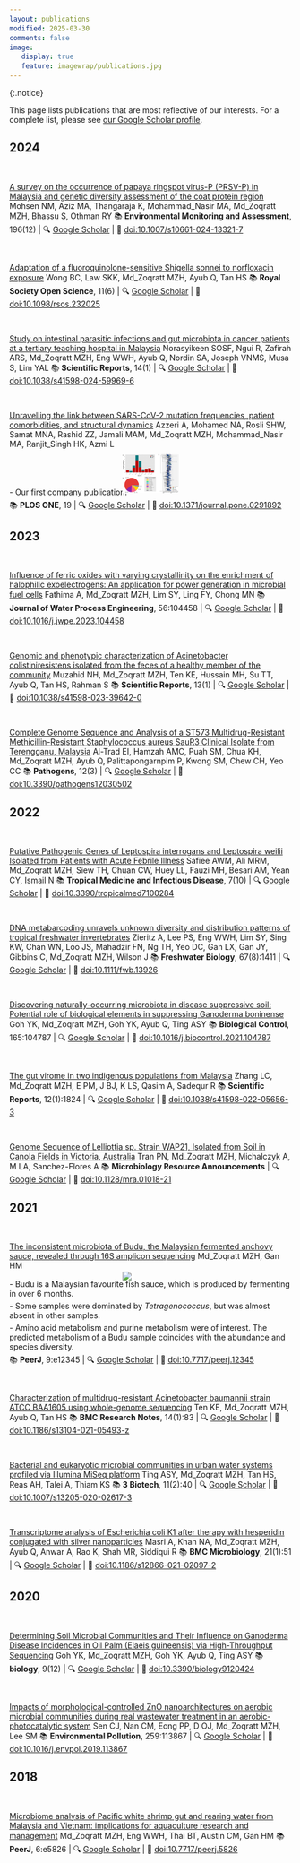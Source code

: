 ```yaml
---
layout: publications
modified: 2025-03-30
comments: false
image:
   display: true
   feature: imagewrap/publications.jpg
---
```


<script type='text/javascript' src='https://d1bxh8uas1mnw7.cloudfront.net/assets/embed.js'></script>

<script async src="https://badge.dimensions.ai/badge.js" charset="utf-8"></script>

{:.notice}

This page lists publications that are most reflective of our interests. For a complete list, please see <a href='/people' target='_blank'>our Google Scholar profile</a>.

## 2024

<a id="10.1007/s10661-024-13321-7">&nbsp;</a>
<div class="pub">
<div class='altmetric-embed' data-badge-type='donut' data-doi="10.1007/s10661-024-13321-7"></div>
<div class="__dimensions_badge_embed__" data-doi="10.1007/s10661-024-13321-7" data-hide-zero-citations="true" data-legend="hover-bottom" data-style="small_circle"></div>
    <span class="pub-title"><a href="https://doi.org/10.1007/s10661-024-13321-7" target="_new">A survey on the occurrence of papaya ringspot virus-P (PRSV-P) in Malaysia and genetic diversity assessment of the coat protein region</a></span>
    <span class="pub-authors">Mohsen NM, Aziz MA, Thangaraja K, <span class="pub-member-author" title='An official member of the lab at the time of publication'>Mohammad_Nasir MA</span>, <span class="pub-member-author" title='An official member of the lab at the time of publication'>Md_Zoqratt MZH</span>, Bhassu S, Othman RY</span>
    <span class="pub-journal"> 📚 <b>Environmental Monitoring and Assessment</b>, 196(12) | 🔍 <a href="http://scholar.google.com/scholar?hl=en&q=A+survey+on+the+occurrence+of+papaya+ringspot+virus-P+(PRSV-P)+in+Malaysia+and+genetic+diversity+assessment+of+the+coat+protein+region" target="_blank">Google Scholar</a> | 🔗 <a href="https://doi.org/10.1007/s10661-024-13321-7" target="_blank">doi:10.1007/s10661-024-13321-7</a></span>
</div>

<a id="10.1098/rsos.232025">&nbsp;</a>
<div class="pub">
<div class='altmetric-embed' data-badge-type='donut' data-doi="10.1098/rsos.232025"></div>
<div class="__dimensions_badge_embed__" data-doi="10.1098/rsos.232025" data-hide-zero-citations="true" data-legend="hover-bottom" data-style="small_circle"></div>
    <span class="pub-title"><a href="https://doi.org/10.1098/rsos.232025" target="_new">Adaptation of a fluoroquinolone-sensitive Shigella sonnei to norfloxacin exposure</a></span>
    <span class="pub-authors">Wong BC, Law SKK, <span class="pub-member-author" title='An official member of the lab at the time of publication'>Md_Zoqratt MZH</span>, Ayub Q, Tan HS</span>
    <span class="pub-journal"> 📚 <b>Royal Society Open Science</b>, 11(6) | 🔍 <a href="http://scholar.google.com/scholar?hl=en&q=Adaptation+of+a+fluoroquinolone-sensitive+Shigella+sonnei+to+norfloxacin+exposure" target="_blank">Google Scholar</a> | 🔗 <a href="https://doi.org/10.1098/rsos.232025" target="_blank">doi:10.1098/rsos.232025</a></span>
</div>

<a id="10.1038/s41598-024-59969-6">&nbsp;</a>
<div class="pub">
<div class='altmetric-embed' data-badge-type='donut' data-doi="10.1038/s41598-024-59969-6"></div>
<div class="__dimensions_badge_embed__" data-doi="10.1038/s41598-024-59969-6" data-hide-zero-citations="true" data-legend="hover-bottom" data-style="small_circle"></div>
    <span class="pub-title"><a href="https://doi.org/10.1038/s41598-024-59969-6" target="_new">Study on intestinal parasitic infections and gut microbiota in cancer patients at a tertiary teaching hospital in Malaysia</a></span>
    <span class="pub-authors">Norasyikeen SOSF, Ngui R, Zafirah ARS, <span class="pub-member-author" title='An official member of the lab at the time of publication'>Md_Zoqratt MZH</span>, Eng WWH, Ayub Q, Nordin SA, Joseph VNMS, Musa S, Lim YAL</span>
    <span class="pub-journal"> 📚 <b>Scientific Reports</b>, 14(1) | 🔍 <a href="http://scholar.google.com/scholar?hl=en&q=Study+on+intestinal+parasitic+infections+and+gut+microbiota+in+cancer+patients+at+a+tertiary+teaching+hospital+in+Malaysia" target="_blank">Google Scholar</a> | 🔗 <a href="https://doi.org/10.1038/s41598-024-59969-6" target="_blank">doi:10.1038/s41598-024-59969-6</a></span>
</div>

<a id="10.1371/journal.pone.0291892">&nbsp;</a>
<div class="pub">
<div class='altmetric-embed' data-badge-type='donut' data-doi="10.1371/journal.pone.0291892"></div>
<div class="__dimensions_badge_embed__" data-doi="10.1371/journal.pone.0291892" data-hide-zero-citations="true" data-legend="hover-bottom" data-style="small_circle"></div>
    <span class="pub-title"><a href="https://doi.org/10.1371/journal.pone.0291892" target="_new">Unravelling the link between SARS-CoV-2 mutation frequencies, patient comorbidities, and structural dynamics</a></span>
    <span class="pub-authors">Azzeri A, Mohamed NA, Rosli SHW, Samat MNA, Rashid ZZ, Jamali MAM, <span class="pub-member-author" title='An official member of the lab at the time of publication'>Md_Zoqratt MZH</span>, <span class="pub-member-author" title='An official member of the lab at the time of publication'>Mohammad_Nasir MA</span>, <span class="pub-member-author" title='An official member of the lab at the time of publication'>Ranjit_Singh HK</span>, Azmi L</span>
    <div class="pub-info">
    <div class="pub-featured-image">
    <a href="/images/pubs/plosone_covid19.png"><img src="/images/pubs/plosone_covid19.png" style="max-width: 100px; max-height: 80px; width: auto; border: none; height: auto; margin: 0 auto; display: block; transform: translateY(15%);"/></a>
    </div>
    <div class="pub-highlights">
    <span style="display: inline-block; padding-bottom: 5px;">- Our first company publication!</span>
    </div>
    </div>
    <span class="pub-journal"> 📚 <b>PLOS ONE</b>, 19 | 🔍 <a href="http://scholar.google.com/scholar?hl=en&q=Unravelling+the+link+between+SARS-CoV-2+mutation+frequencies,+patient+comorbidities,+and+structural+dynamics" target="_blank">Google Scholar</a> | 🔗 <a href="https://doi.org/10.1371/journal.pone.0291892" target="_blank">doi:10.1371/journal.pone.0291892</a></span>
</div>


## 2023

<a id="10.1016/j.jwpe.2023.104458">&nbsp;</a>
<div class="pub">
<div class='altmetric-embed' data-badge-type='donut' data-doi="10.1016/j.jwpe.2023.104458"></div>
<div class="__dimensions_badge_embed__" data-doi="10.1016/j.jwpe.2023.104458" data-hide-zero-citations="true" data-legend="hover-bottom" data-style="small_circle"></div>
    <span class="pub-title"><a href="https://doi.org/10.1016/j.jwpe.2023.104458" target="_new">Influence of ferric oxides with varying crystallinity on the enrichment of halophilic exoelectrogens: An application for power generation in microbial fuel cells</a></span>
    <span class="pub-authors">Fathima A, <span class="pub-member-author" title='An official member of the lab at the time of publication'>Md_Zoqratt MZH</span>, Lim SY, Ling FY, Chong MN</span>
    <span class="pub-journal"> 📚 <b>Journal of Water Process Engineering</b>, 56:104458 | 🔍 <a href="http://scholar.google.com/scholar?hl=en&q=Influence+of+ferric+oxides+with+varying+crystallinity+on+the+enrichment+of+halophilic+exoelectrogens:+An+application+for+power+generation+in+microbial+fuel+cells" target="_blank">Google Scholar</a> | 🔗 <a href="https://doi.org/10.1016/j.jwpe.2023.104458" target="_blank">doi:10.1016/j.jwpe.2023.104458</a></span>
</div>

<a id="10.1038/s41598-023-39642-0">&nbsp;</a>
<div class="pub">
<div class='altmetric-embed' data-badge-type='donut' data-doi="10.1038/s41598-023-39642-0"></div>
<div class="__dimensions_badge_embed__" data-doi="10.1038/s41598-023-39642-0" data-hide-zero-citations="true" data-legend="hover-bottom" data-style="small_circle"></div>
    <span class="pub-title"><a href="https://doi.org/10.1038/s41598-023-39642-0" target="_new">Genomic and phenotypic characterization of Acinetobacter colistiniresistens isolated from the feces of a healthy member of the community</a></span>
    <span class="pub-authors">Muzahid NH, <span class="pub-member-author" title='An official member of the lab at the time of publication'>Md_Zoqratt MZH</span>, Ten KE, Hussain MH, Su TT, Ayub Q, Tan HS, Rahman S</span>
    <span class="pub-journal"> 📚 <b>Scientific Reports</b>, 13(1) | 🔍 <a href="http://scholar.google.com/scholar?hl=en&q=Genomic+and+phenotypic+characterization+of+Acinetobacter+colistiniresistens+isolated+from+the+feces+of+a+healthy+member+of+the+community" target="_blank">Google Scholar</a> | 🔗 <a href="https://doi.org/10.1038/s41598-023-39642-0" target="_blank">doi:10.1038/s41598-023-39642-0</a></span>
</div>

<a id="10.3390/pathogens12030502">&nbsp;</a>
<div class="pub">
<div class='altmetric-embed' data-badge-type='donut' data-doi="10.3390/pathogens12030502"></div>
<div class="__dimensions_badge_embed__" data-doi="10.3390/pathogens12030502" data-hide-zero-citations="true" data-legend="hover-bottom" data-style="small_circle"></div>
    <span class="pub-title"><a href="https://doi.org/10.3390/pathogens12030502" target="_new">Complete Genome Sequence and Analysis of a ST573 Multidrug-Resistant Methicillin-Resistant Staphylococcus aureus SauR3 Clinical Isolate from Terengganu, Malaysia</a></span>
    <span class="pub-authors">Al-Trad EI, Hamzah AMC, Puah SM, Chua KH, <span class="pub-member-author" title='An official member of the lab at the time of publication'>Md_Zoqratt MZH</span>, Ayub Q, Palittapongarnpim P, Kwong SM, Chew CH, Yeo CC</span>
    <span class="pub-journal"> 📚 <b>Pathogens</b>, 12(3) | 🔍 <a href="http://scholar.google.com/scholar?hl=en&q=Complete+Genome+Sequence+and+Analysis+of+a+ST573+Multidrug-Resistant+Methicillin-Resistant+Staphylococcus+aureus+SauR3+Clinical+Isolate+from+Terengganu,+Malaysia" target="_blank">Google Scholar</a> | 🔗 <a href="https://doi.org/10.3390/pathogens12030502" target="_blank">doi:10.3390/pathogens12030502</a></span>
</div>


## 2022

<a id="10.3390/tropicalmed7100284">&nbsp;</a>
<div class="pub">
<div class='altmetric-embed' data-badge-type='donut' data-doi="10.3390/tropicalmed7100284"></div>
<div class="__dimensions_badge_embed__" data-doi="10.3390/tropicalmed7100284" data-hide-zero-citations="true" data-legend="hover-bottom" data-style="small_circle"></div>
    <span class="pub-title"><a href="https://doi.org/10.3390/tropicalmed7100284" target="_new">Putative Pathogenic Genes of Leptospira interrogans and Leptospira weilii Isolated from Patients with Acute Febrile Illness</a></span>
    <span class="pub-authors">Safiee AWM, Ali MRM, <span class="pub-member-author" title='An official member of the lab at the time of publication'>Md_Zoqratt MZH</span>, Siew TH, Chuan CW, Huey LL, Fauzi MH, Besari AM, Yean CY, Ismail N</span>
    <span class="pub-journal"> 📚 <b>Tropical Medicine and Infectious Disease</b>, 7(10) | 🔍 <a href="http://scholar.google.com/scholar?hl=en&q=Putative+Pathogenic+Genes+of+Leptospira+interrogans+and+Leptospira+weilii+Isolated+from+Patients+with+Acute+Febrile+Illness" target="_blank">Google Scholar</a> | 🔗 <a href="https://doi.org/10.3390/tropicalmed7100284" target="_blank">doi:10.3390/tropicalmed7100284</a></span>
</div>

<a id="10.1111/fwb.13926">&nbsp;</a>
<div class="pub">
<div class='altmetric-embed' data-badge-type='donut' data-doi="10.1111/fwb.13926"></div>
<div class="__dimensions_badge_embed__" data-doi="10.1111/fwb.13926" data-hide-zero-citations="true" data-legend="hover-bottom" data-style="small_circle"></div>
    <span class="pub-title"><a href="https://doi.org/10.1111/fwb.13926" target="_new">DNA metabarcoding unravels unknown diversity and distribution patterns of tropical freshwater invertebrates</a></span>
    <span class="pub-authors">Zieritz A, Lee PS, Eng WWH, Lim SY, Sing KW, Chan WN, Loo JS, Mahadzir FN, Ng TH, Yeo DC, Gan LX, Gan JY, Gibbins C, <span class="pub-member-author" title='An official member of the lab at the time of publication'>Md_Zoqratt MZH</span>, Wilson J</span>
    <span class="pub-journal"> 📚 <b>Freshwater Biology</b>, 67(8):1411 | 🔍 <a href="http://scholar.google.com/scholar?hl=en&q=DNA+metabarcoding+unravels+unknown+diversity+and+distribution+patterns+of+tropical+freshwater+invertebrates" target="_blank">Google Scholar</a> | 🔗 <a href="https://doi.org/10.1111/fwb.13926" target="_blank">doi:10.1111/fwb.13926</a></span>
</div>

<a id="10.1016/j.biocontrol.2021.104787">&nbsp;</a>
<div class="pub">
<div class='altmetric-embed' data-badge-type='donut' data-doi="10.1016/j.biocontrol.2021.104787"></div>
<div class="__dimensions_badge_embed__" data-doi="10.1016/j.biocontrol.2021.104787" data-hide-zero-citations="true" data-legend="hover-bottom" data-style="small_circle"></div>
    <span class="pub-title"><a href="https://doi.org/10.1016/j.biocontrol.2021.104787" target="_new">Discovering naturally-occurring microbiota in disease suppressive soil: Potential role of biological elements in suppressing Ganoderma boninense</a></span>
    <span class="pub-authors">Goh YK, <span class="pub-member-author" title='An official member of the lab at the time of publication'>Md_Zoqratt MZH</span>, Goh YK, Ayub Q, Ting ASY</span>
    <span class="pub-journal"> 📚 <b>Biological Control</b>, 165:104787 | 🔍 <a href="http://scholar.google.com/scholar?hl=en&q=Discovering+naturally-occurring+microbiota+in+disease+suppressive+soil:+Potential+role+of+biological+elements+in+suppressing+Ganoderma+boninense" target="_blank">Google Scholar</a> | 🔗 <a href="https://doi.org/10.1016/j.biocontrol.2021.104787" target="_blank">doi:10.1016/j.biocontrol.2021.104787</a></span>
</div>

<a id="10.1038/s41598-022-05656-3">&nbsp;</a>
<div class="pub">
<div class='altmetric-embed' data-badge-type='donut' data-doi="10.1038/s41598-022-05656-3"></div>
<div class="__dimensions_badge_embed__" data-doi="10.1038/s41598-022-05656-3" data-hide-zero-citations="true" data-legend="hover-bottom" data-style="small_circle"></div>
    <span class="pub-title"><a href="https://doi.org/10.1038/s41598-022-05656-3" target="_new">The gut virome in two indigenous populations from Malaysia</a></span>
    <span class="pub-authors">Zhang LC, <span class="pub-member-author" title='An official member of the lab at the time of publication'>Md_Zoqratt MZH</span>, E PM, J BJ, K LS, Qasim A, Sadequr R</span>
    <span class="pub-journal"> 📚 <b>Scientific Reports</b>, 12(1):1824 | 🔍 <a href="http://scholar.google.com/scholar?hl=en&q=The+gut+virome+in+two+indigenous+populations+from+Malaysia" target="_blank">Google Scholar</a> | 🔗 <a href="https://doi.org/10.1038/s41598-022-05656-3" target="_blank">doi:10.1038/s41598-022-05656-3</a></span>
</div>

<a id="10.1128/mra.01018-21">&nbsp;</a>
<div class="pub">
<div class='altmetric-embed' data-badge-type='donut' data-doi="10.1128/mra.01018-21"></div>
<div class="__dimensions_badge_embed__" data-doi="10.1128/mra.01018-21" data-hide-zero-citations="true" data-legend="hover-bottom" data-style="small_circle"></div>
    <span class="pub-title"><a href="https://doi.org/10.1128/mra.01018-21" target="_new">Genome Sequence of Lelliottia sp. Strain WAP21, Isolated from Soil in Canola Fields in Victoria, Australia</a></span>
    <span class="pub-authors">Tran PN, <span class="pub-member-author" title='An official member of the lab at the time of publication'>Md_Zoqratt MZH</span>, Michalczyk A, M LA, Sanchez-Flores A</span>
    <span class="pub-journal"> 📚 <b>Microbiology Resource Announcements</b> | 🔍 <a href="http://scholar.google.com/scholar?hl=en&q=Genome+Sequence+of+Lelliottia+sp.+Strain+WAP21,+Isolated+from+Soil+in+Canola+Fields+in+Victoria,+Australia" target="_blank">Google Scholar</a> | 🔗 <a href="https://doi.org/10.1128/mra.01018-21" target="_blank">doi:10.1128/mra.01018-21</a></span>
</div>


## 2021

<a id="10.7717/peerj.12345">&nbsp;</a>
<div class="pub">
<div class='altmetric-embed' data-badge-type='donut' data-doi="10.7717/peerj.12345"></div>
<div class="__dimensions_badge_embed__" data-doi="10.7717/peerj.12345" data-hide-zero-citations="true" data-legend="hover-bottom" data-style="small_circle"></div>
    <span class="pub-title"><a href="https://doi.org/10.7717/peerj.12345" target="_new">The inconsistent microbiota of Budu, the Malaysian fermented anchovy sauce, revealed through 16S amplicon sequencing</a></span>
    <span class="pub-authors"><span class="pub-member-author" title='An official member of the lab at the time of publication'>Md_Zoqratt MZH</span>, Gan HM</span>
    <div class="pub-info">
    <div class="pub-featured-image">
    <a href="/images/pubs/budu.jpg"><img src="/images/pubs/budu.jpg" style="max-width: 100px; max-height: 80px; width: auto; border: none; height: auto; margin: 0 auto; display: block; transform: translateY(15%);"/></a>
    </div>
    <div class="pub-highlights">
    <span style="display: inline-block; padding-bottom: 5px;">- Budu is a Malaysian favourite fish sauce, which is produced by fermenting in over 6 months.</span><br><span style="display: inline-block; padding-bottom: 5px;">- Some samples were dominated by <i>Tetragenococcus</i>, but was almost absent in other samples.</span><br><span style="display: inline-block; padding-bottom: 5px;">- Amino acid metabolism and purine metabolism were of interest. The predicted metabolism of a Budu sample coincides with the abundance and species diversity.</span>
    </div>
    </div>
    <span class="pub-journal"> 📚 <b>PeerJ</b>, 9:e12345 | 🔍 <a href="http://scholar.google.com/scholar?hl=en&q=The+inconsistent+microbiota+of+Budu,+the+Malaysian+fermented+anchovy+sauce,+revealed+through+16S+amplicon+sequencing" target="_blank">Google Scholar</a> | 🔗 <a href="https://doi.org/10.7717/peerj.12345" target="_blank">doi:10.7717/peerj.12345</a></span>
</div>

<a id="10.1186/s13104-021-05493-z">&nbsp;</a>
<div class="pub">
<div class='altmetric-embed' data-badge-type='donut' data-doi="10.1186/s13104-021-05493-z"></div>
<div class="__dimensions_badge_embed__" data-doi="10.1186/s13104-021-05493-z" data-hide-zero-citations="true" data-legend="hover-bottom" data-style="small_circle"></div>
    <span class="pub-title"><a href="https://doi.org/10.1186/s13104-021-05493-z" target="_new">Characterization of multidrug-resistant Acinetobacter baumannii strain ATCC BAA1605 using whole-genome sequencing</a></span>
    <span class="pub-authors">Ten KE, <span class="pub-member-author" title='An official member of the lab at the time of publication'>Md_Zoqratt MZH</span>, Ayub Q, Tan HS</span>
    <span class="pub-journal"> 📚 <b>BMC Research Notes</b>, 14(1):83 | 🔍 <a href="http://scholar.google.com/scholar?hl=en&q=Characterization+of+multidrug-resistant+Acinetobacter+baumannii+strain+ATCC+BAA1605+using+whole-genome+sequencing" target="_blank">Google Scholar</a> | 🔗 <a href="https://doi.org/10.1186/s13104-021-05493-z" target="_blank">doi:10.1186/s13104-021-05493-z</a></span>
</div>

<a id="10.1007/s13205-020-02617-3">&nbsp;</a>
<div class="pub">
<div class='altmetric-embed' data-badge-type='donut' data-doi="10.1007/s13205-020-02617-3"></div>
<div class="__dimensions_badge_embed__" data-doi="10.1007/s13205-020-02617-3" data-hide-zero-citations="true" data-legend="hover-bottom" data-style="small_circle"></div>
    <span class="pub-title"><a href="https://doi.org/10.1007/s13205-020-02617-3" target="_new">Bacterial and eukaryotic microbial communities in urban water systems profiled via Illumina MiSeq platform</a></span>
    <span class="pub-authors">Ting ASY, <span class="pub-member-author" title='An official member of the lab at the time of publication'>Md_Zoqratt MZH</span>, Tan HS, Reas AH, Talei A, Thiam KS</span>
    <span class="pub-journal"> 📚 <b>3 Biotech</b>, 11(2):40 | 🔍 <a href="http://scholar.google.com/scholar?hl=en&q=Bacterial+and+eukaryotic+microbial+communities+in+urban+water+systems+profiled+via+Illumina+MiSeq+platform" target="_blank">Google Scholar</a> | 🔗 <a href="https://doi.org/10.1007/s13205-020-02617-3" target="_blank">doi:10.1007/s13205-020-02617-3</a></span>
</div>

<a id="10.1186/s12866-021-02097-2">&nbsp;</a>
<div class="pub">
<div class='altmetric-embed' data-badge-type='donut' data-doi="10.1186/s12866-021-02097-2"></div>
<div class="__dimensions_badge_embed__" data-doi="10.1186/s12866-021-02097-2" data-hide-zero-citations="true" data-legend="hover-bottom" data-style="small_circle"></div>
    <span class="pub-title"><a href="https://doi.org/10.1186/s12866-021-02097-2" target="_new">Transcriptome analysis of Escherichia coli K1 after therapy with hesperidin conjugated with silver nanoparticles</a></span>
    <span class="pub-authors">Masri A, Khan NA, <span class="pub-member-author" title='An official member of the lab at the time of publication'>Md_Zoqratt MZH</span>, Ayub Q, Anwar A, Rao K, Shah MR, Siddiqui R</span>
    <span class="pub-journal"> 📚 <b>BMC Microbiology</b>, 21(1):51 | 🔍 <a href="http://scholar.google.com/scholar?hl=en&q=Transcriptome+analysis+of+Escherichia+coli+K1+after+therapy+with+hesperidin+conjugated+with+silver+nanoparticles" target="_blank">Google Scholar</a> | 🔗 <a href="https://doi.org/10.1186/s12866-021-02097-2" target="_blank">doi:10.1186/s12866-021-02097-2</a></span>
</div>


## 2020

<a id="10.3390/biology9120424">&nbsp;</a>
<div class="pub">
<div class='altmetric-embed' data-badge-type='donut' data-doi="10.3390/biology9120424"></div>
<div class="__dimensions_badge_embed__" data-doi="10.3390/biology9120424" data-hide-zero-citations="true" data-legend="hover-bottom" data-style="small_circle"></div>
    <span class="pub-title"><a href="https://doi.org/10.3390/biology9120424" target="_new">Determining Soil Microbial Communities and Their Influence on Ganoderma Disease Incidences in Oil Palm (Elaeis guineensis) via High-Throughput Sequencing</a></span>
    <span class="pub-authors">Goh YK, <span class="pub-member-author" title='An official member of the lab at the time of publication'>Md_Zoqratt MZH</span>, Goh YK, Ayub Q, Ting ASY</span>
    <span class="pub-journal"> 📚 <b>biology</b>, 9(12) | 🔍 <a href="http://scholar.google.com/scholar?hl=en&q=Determining+Soil+Microbial+Communities+and+Their+Influence+on+Ganoderma+Disease+Incidences+in+Oil+Palm+(Elaeis+guineensis)+via+High-Throughput+Sequencing" target="_blank">Google Scholar</a> | 🔗 <a href="https://doi.org/10.3390/biology9120424" target="_blank">doi:10.3390/biology9120424</a></span>
</div>

<a id="10.1016/j.envpol.2019.113867">&nbsp;</a>
<div class="pub">
<div class='altmetric-embed' data-badge-type='donut' data-doi="10.1016/j.envpol.2019.113867"></div>
<div class="__dimensions_badge_embed__" data-doi="10.1016/j.envpol.2019.113867" data-hide-zero-citations="true" data-legend="hover-bottom" data-style="small_circle"></div>
    <span class="pub-title"><a href="https://doi.org/10.1016/j.envpol.2019.113867" target="_new">Impacts of morphological-controlled ZnO nanoarchitectures on aerobic microbial communities during real wastewater treatment in an aerobic-photocatalytic system</a></span>
    <span class="pub-authors">Sen CJ, Nan CM, Eong PP, D OJ, <span class="pub-member-author" title='An official member of the lab at the time of publication'>Md_Zoqratt MZH</span>, Lee SM</span>
    <span class="pub-journal"> 📚 <b>Environmental Pollution</b>, 259:113867 | 🔍 <a href="http://scholar.google.com/scholar?hl=en&q=Impacts+of+morphological-controlled+ZnO+nanoarchitectures+on+aerobic+microbial+communities+during+real+wastewater+treatment+in+an+aerobic-photocatalytic+system" target="_blank">Google Scholar</a> | 🔗 <a href="https://doi.org/10.1016/j.envpol.2019.113867" target="_blank">doi:10.1016/j.envpol.2019.113867</a></span>
</div>


## 2018

<a id="10.7717/peerj.5826">&nbsp;</a>
<div class="pub">
<div class='altmetric-embed' data-badge-type='donut' data-doi="10.7717/peerj.5826"></div>
<div class="__dimensions_badge_embed__" data-doi="10.7717/peerj.5826" data-hide-zero-citations="true" data-legend="hover-bottom" data-style="small_circle"></div>
    <span class="pub-title"><a href="https://doi.org/10.7717/peerj.5826" target="_new">Microbiome analysis of Pacific white shrimp gut and rearing water from Malaysia and Vietnam: implications for aquaculture research and management</a></span>
    <span class="pub-authors"><span class="pub-member-author" title='An official member of the lab at the time of publication'>Md_Zoqratt MZH</span>, Eng WWH, Thai BT, Austin CM, Gan HM</span>
    <span class="pub-journal"> 📚 <b>PeerJ</b>, 6:e5826 | 🔍 <a href="http://scholar.google.com/scholar?hl=en&q=Microbiome+analysis+of+Pacific+white+shrimp+gut+and+rearing+water+from+Malaysia+and+Vietnam:+implications+for+aquaculture+research+and+management" target="_blank">Google Scholar</a> | 🔗 <a href="https://doi.org/10.7717/peerj.5826" target="_blank">doi:10.7717/peerj.5826</a></span>
</div>


